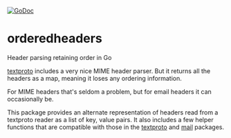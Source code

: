 [![GoDoc](https://godoc.org/github.com/wttw/orderedheaders?status.svg)](https://godoc.org/github.com/wttw/orderedheaders)

# orderedheaders
Header parsing retaining order in Go

[textproto](https://golang.org/pkg/net/textproto/) includes
a very nice MIME header parser. But it returns all the
headers as a map, meaning it loses any ordering information.

For MIME headers that's seldom a problem, but for email headers
it can occasionally be.

This package provides an alternate representation of headers
read from a textproto reader as a list of key, value pairs.
It also includes a few helper functions that are compatible
with those in the [textproto](https://golang.org/pkg/net/textproto/)
and [mail](https://golang.org/pkg/net/mail/) packages.